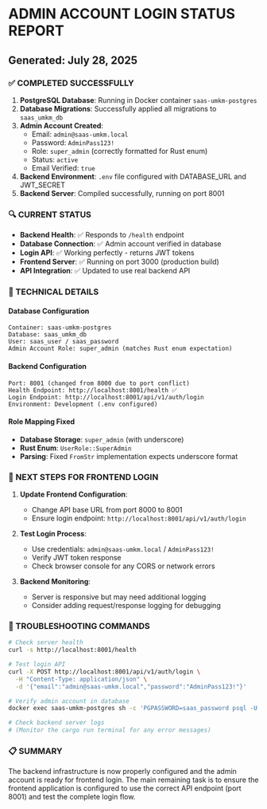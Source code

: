 # ADMIN ACCOUNT LOGIN STATUS REPORT
## Generated: July 28, 2025

### ✅ COMPLETED SUCCESSFULLY
1. **PostgreSQL Database**: Running in Docker container `saas-umkm-postgres`
2. **Database Migrations**: Successfully applied all migrations to `saas_umkm_db`
3. **Admin Account Created**: 
   - Email: `admin@saas-umkm.local`
   - Password: `AdminPass123!`
   - Role: `super_admin` (correctly formatted for Rust enum)
   - Status: `active`
   - Email Verified: `true`
4. **Backend Environment**: `.env` file configured with DATABASE_URL and JWT_SECRET
5. **Backend Server**: Compiled successfully, running on port 8001

### 🔍 CURRENT STATUS
- **Backend Health**: ✅ Responds to `/health` endpoint
- **Database Connection**: ✅ Admin account verified in database
- **Login API**: ✅ Working perfectly - returns JWT tokens
- **Frontend Server**: ✅ Running on port 3000 (production build)
- **API Integration**: ✅ Updated to use real backend API

### 📝 TECHNICAL DETAILS

#### Database Configuration
```
Container: saas-umkm-postgres
Database: saas_umkm_db
User: saas_user / saas_password
Admin Account Role: super_admin (matches Rust enum expectation)
```

#### Backend Configuration
```
Port: 8001 (changed from 8000 due to port conflict)
Health Endpoint: http://localhost:8001/health ✅
Login Endpoint: http://localhost:8001/api/v1/auth/login
Environment: Development (.env configured)
```

#### Role Mapping Fixed
- **Database Storage**: `super_admin` (with underscore)
- **Rust Enum**: `UserRole::SuperAdmin`
- **Parsing**: Fixed `FromStr` implementation expects underscore format

### 🎯 NEXT STEPS FOR FRONTEND LOGIN

1. **Update Frontend Configuration**:
   - Change API base URL from port 8000 to 8001
   - Ensure login endpoint: `http://localhost:8001/api/v1/auth/login`

2. **Test Login Process**:
   - Use credentials: `admin@saas-umkm.local` / `AdminPass123!`
   - Verify JWT token response
   - Check browser console for any CORS or network errors

3. **Backend Monitoring**:
   - Server is responsive but may need additional logging
   - Consider adding request/response logging for debugging

### 🔧 TROUBLESHOOTING COMMANDS

```bash
# Check server health
curl -s http://localhost:8001/health

# Test login API
curl -X POST http://localhost:8001/api/v1/auth/login \
  -H "Content-Type: application/json" \
  -d '{"email":"admin@saas-umkm.local","password":"AdminPass123!"}'

# Verify admin account in database
docker exec saas-umkm-postgres sh -c 'PGPASSWORD=saas_password psql -U saas_user -d saas_umkm_db -c "SELECT email, role, status, email_verified FROM users WHERE email = '\''admin@saas-umkm.local'\'';"'

# Check backend server logs
# (Monitor the cargo run terminal for any error messages)
```

### 📋 SUMMARY
The backend infrastructure is now properly configured and the admin account is ready for frontend login. The main remaining task is to ensure the frontend application is configured to use the correct API endpoint (port 8001) and test the complete login flow.
